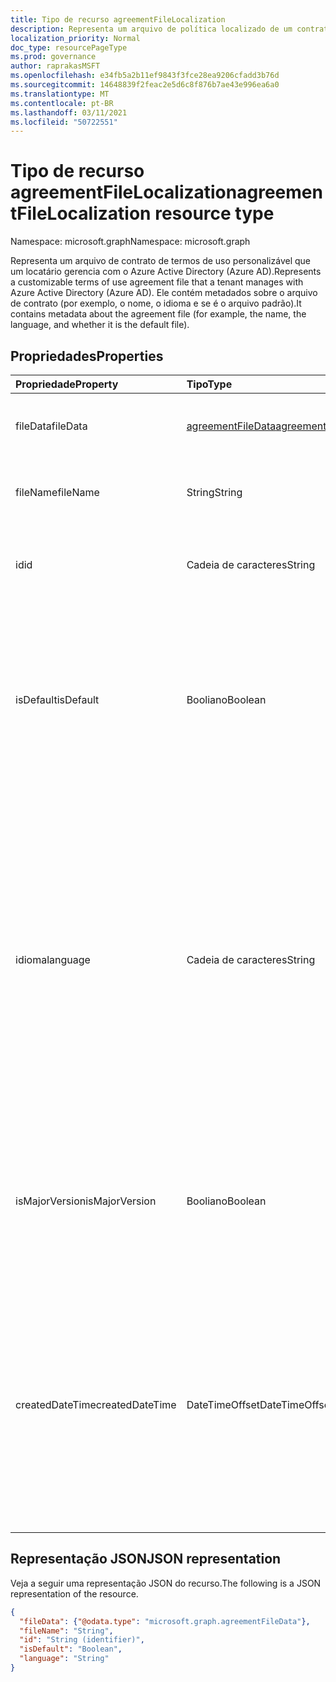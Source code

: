 ```yaml
---
title: Tipo de recurso agreementFileLocalization
description: Representa um arquivo de política localizado de um contrato de termos de uso no Azure Active Directory (Azure AD).
localization_priority: Normal
doc_type: resourcePageType
ms.prod: governance
author: raprakasMSFT
ms.openlocfilehash: e34fb5a2b11ef9843f3fce28ea9206cfadd3b76d
ms.sourcegitcommit: 14648839f2feac2e5d6c8f876b7ae43e996ea6a0
ms.translationtype: MT
ms.contentlocale: pt-BR
ms.lasthandoff: 03/11/2021
ms.locfileid: "50722551"
---
```

# <a name="agreementfilelocalization-resource-type"></a><span data-ttu-id="418fd-103">Tipo de recurso agreementFileLocalization</span><span class="sxs-lookup"><span data-stu-id="418fd-103">agreementFileLocalization resource type</span></span>

<span data-ttu-id="418fd-104">Namespace: microsoft.graph</span><span class="sxs-lookup"><span data-stu-id="418fd-104">Namespace: microsoft.graph</span></span>

<span data-ttu-id="418fd-105">Representa um arquivo de contrato de termos de uso personalizável que um locatário gerencia com o Azure Active Directory (Azure AD).</span><span class="sxs-lookup"><span data-stu-id="418fd-105">Represents a customizable terms of use agreement file that a tenant manages with Azure Active Directory (Azure AD).</span></span> <span data-ttu-id="418fd-106">Ele contém metadados sobre o arquivo de contrato (por exemplo, o nome, o idioma e se é o arquivo padrão).</span><span class="sxs-lookup"><span data-stu-id="418fd-106">It contains metadata about the agreement file (for example, the name, the language, and whether it is the default file).</span></span>

## <a name="properties"></a><span data-ttu-id="418fd-107">Propriedades</span><span class="sxs-lookup"><span data-stu-id="418fd-107">Properties</span></span>
| <span data-ttu-id="418fd-108">Propriedade</span><span class="sxs-lookup"><span data-stu-id="418fd-108">Property</span></span>     | <span data-ttu-id="418fd-109">Tipo</span><span class="sxs-lookup"><span data-stu-id="418fd-109">Type</span></span>        | <span data-ttu-id="418fd-110">Descrição</span><span class="sxs-lookup"><span data-stu-id="418fd-110">Description</span></span> |
|:-------------|:------------|:------------|
|<span data-ttu-id="418fd-111">fileData</span><span class="sxs-lookup"><span data-stu-id="418fd-111">fileData</span></span>|[<span data-ttu-id="418fd-112">agreementFileData</span><span class="sxs-lookup"><span data-stu-id="418fd-112">agreementFileData</span></span>](agreementfiledata.md)|<span data-ttu-id="418fd-113">Dados que representam os termos de uso do documento PDF.</span><span class="sxs-lookup"><span data-stu-id="418fd-113">Data that represents the terms of use PDF document.</span></span> <span data-ttu-id="418fd-114">Somente leitura.</span><span class="sxs-lookup"><span data-stu-id="418fd-114">Read-only.</span></span>|
|<span data-ttu-id="418fd-115">fileName</span><span class="sxs-lookup"><span data-stu-id="418fd-115">fileName</span></span>|<span data-ttu-id="418fd-116">String</span><span class="sxs-lookup"><span data-stu-id="418fd-116">String</span></span>|<span data-ttu-id="418fd-117">Nome do arquivo de contrato (por exemplo, TOU.pdf).</span><span class="sxs-lookup"><span data-stu-id="418fd-117">Name of the agreement file (for example, TOU.pdf).</span></span> <span data-ttu-id="418fd-118">Somente leitura.</span><span class="sxs-lookup"><span data-stu-id="418fd-118">Read-only.</span></span>|
|<span data-ttu-id="418fd-119">id</span><span class="sxs-lookup"><span data-stu-id="418fd-119">id</span></span>|<span data-ttu-id="418fd-120">Cadeia de caracteres</span><span class="sxs-lookup"><span data-stu-id="418fd-120">String</span></span>|<span data-ttu-id="418fd-121">O identificador do objeto agreementFileLocalization.</span><span class="sxs-lookup"><span data-stu-id="418fd-121">The identifier of the agreementFileLocalization object.</span></span> <span data-ttu-id="418fd-122">Somente leitura.</span><span class="sxs-lookup"><span data-stu-id="418fd-122">Read-only.</span></span>|
|<span data-ttu-id="418fd-123">isDefault</span><span class="sxs-lookup"><span data-stu-id="418fd-123">isDefault</span></span>|<span data-ttu-id="418fd-124">Booliano</span><span class="sxs-lookup"><span data-stu-id="418fd-124">Boolean</span></span>| <span data-ttu-id="418fd-125">Se nenhum dos idiomas corresponde à preferência do cliente, indica que esse é o arquivo de contrato padrão.</span><span class="sxs-lookup"><span data-stu-id="418fd-125">If none of the languages matches the client preference, indicates that this is the default agreement file.</span></span> <span data-ttu-id="418fd-126">Se nenhum dos arquivos for marcado como padrão, o primeiro será tratado como padrão.</span><span class="sxs-lookup"><span data-stu-id="418fd-126">If none of the files are marked as default, the first one is treated as the default.</span></span> <span data-ttu-id="418fd-127">Somente leitura.</span><span class="sxs-lookup"><span data-stu-id="418fd-127">Read-only.</span></span>|
|<span data-ttu-id="418fd-128">idioma</span><span class="sxs-lookup"><span data-stu-id="418fd-128">language</span></span>|<span data-ttu-id="418fd-129">Cadeia de caracteres</span><span class="sxs-lookup"><span data-stu-id="418fd-129">String</span></span>|<span data-ttu-id="418fd-130">O idioma do arquivo de contrato no formato languagecode2-country/regioncode2.</span><span class="sxs-lookup"><span data-stu-id="418fd-130">The language of the agreement file in the format languagecode2-country/regioncode2.</span></span> <span data-ttu-id="418fd-131">languagecode2 é um código de duas letras minúsculo derivado da ISO 639-1.</span><span class="sxs-lookup"><span data-stu-id="418fd-131">languagecode2 is a lowercase two-letter code derived from ISO 639-1.</span></span> <span data-ttu-id="418fd-132">country/regioncode2 é derivado da ISO 3166 e geralmente consiste em duas letras maiúsculas, ou uma marca de idioma BCP-47 (por exemplo, en-US).</span><span class="sxs-lookup"><span data-stu-id="418fd-132">country/regioncode2 is derived from ISO 3166 and usually consists of two uppercase letters, or a BCP-47 language tag (for example, en-US).</span></span> <span data-ttu-id="418fd-133">Somente leitura.</span><span class="sxs-lookup"><span data-stu-id="418fd-133">Read-only.</span></span>|
|<span data-ttu-id="418fd-134">isMajorVersion</span><span class="sxs-lookup"><span data-stu-id="418fd-134">isMajorVersion</span></span>|<span data-ttu-id="418fd-135">Booliano</span><span class="sxs-lookup"><span data-stu-id="418fd-135">Boolean</span></span>|<span data-ttu-id="418fd-136">Indica se o arquivo de contrato é uma atualização de versão principal.</span><span class="sxs-lookup"><span data-stu-id="418fd-136">Indicates whether the agreement file is a major version update.</span></span> <span data-ttu-id="418fd-137">Atualizações de versão principais invalidam as aceitaçãos do contrato no idioma correspondente.</span><span class="sxs-lookup"><span data-stu-id="418fd-137">Major version updates invalidate the agreement's acceptances on the corresponding language.</span></span> |
|<span data-ttu-id="418fd-138">createdDateTime</span><span class="sxs-lookup"><span data-stu-id="418fd-138">createdDateTime</span></span>|<span data-ttu-id="418fd-139">DateTimeOffset</span><span class="sxs-lookup"><span data-stu-id="418fd-139">DateTimeOffset</span></span>|<span data-ttu-id="418fd-140">A data que representa quando o arquivo foi criado.</span><span class="sxs-lookup"><span data-stu-id="418fd-140">The date time representing when the file was created.</span></span> <span data-ttu-id="418fd-141">O tipo Timestamp representa informações de data e hora usando o formato ISO 8601 e está sempre no horário UTC.</span><span class="sxs-lookup"><span data-stu-id="418fd-141">The Timestamp type represents date and time information using ISO 8601 format and is always in UTC time.</span></span> <span data-ttu-id="418fd-142">Por exemplo, meia-noite em UTC no dia 1º de janeiro de 2014 teria esta aparência: '2014-01-01T00:00:00Z'.</span><span class="sxs-lookup"><span data-stu-id="418fd-142">For example, midnight UTC on Jan 1, 2014 would look like this: '2014-01-01T00:00:00Z'.</span></span>|

## <a name="json-representation"></a><span data-ttu-id="418fd-143">Representação JSON</span><span class="sxs-lookup"><span data-stu-id="418fd-143">JSON representation</span></span>

<span data-ttu-id="418fd-144">Veja a seguir uma representação JSON do recurso.</span><span class="sxs-lookup"><span data-stu-id="418fd-144">The following is a JSON representation of the resource.</span></span>

<!-- {
  "blockType": "resource",
  "optionalProperties": [

  ],
  "@odata.type": "microsoft.graph.agreementFileLocalization"
}-->

```json
{
  "fileData": {"@odata.type": "microsoft.graph.agreementFileData"},
  "fileName": "String",
  "id": "String (identifier)",
  "isDefault": "Boolean",
  "language": "String"
}
```

<!-- uuid: 8fcb5dbc-d5aa-4681-8e31-b001d5168d79
2015-10-25 14:57:30 UTC -->
<!--
{
  "type": "#page.annotation",
  "description": "agreementFileLocalization resource",
  "keywords": "",
  "section": "documentation",
  "tocPath": "",
  "suppressions": []
}
-->
